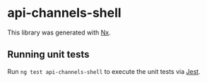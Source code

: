 # api-channels-shell

This library was generated with [Nx](https://nx.dev).

## Running unit tests

Run `ng test api-channels-shell` to execute the unit tests via [Jest](https://jestjs.io).
